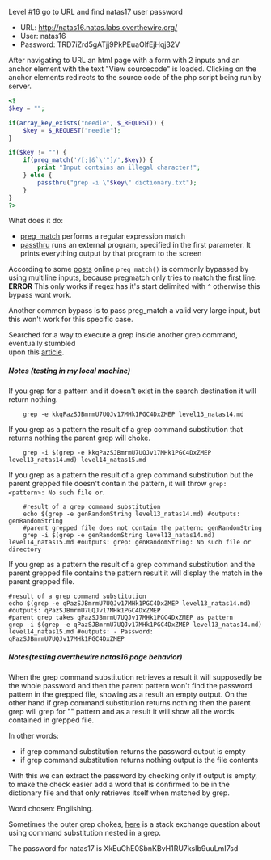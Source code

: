 Level #16 go to URL and find natas17 user password

- URL: http://natas16.natas.labs.overthewire.org/
- User: natas16
- Password: TRD7iZrd5gATjj9PkPEuaOlfEjHqj32V

After navigating to URL an html page with a form with 2 inputs and an anchor element with the text "View sourcecode" is loaded.
Clicking on the anchor elements redirects to the source code of the php script being run by server.
  

```PHP
<?
$key = "";

if(array_key_exists("needle", $_REQUEST)) {
    $key = $_REQUEST["needle"];
}

if($key != "") {
    if(preg_match('/[;|&`\'"]/',$key)) {
        print "Input contains an illegal character!";
    } else {
        passthru("grep -i \"$key\" dictionary.txt");
    }
}
?>
```

What does it do:
- [preg_match](https://www.php.net/manual/en/function.preg-match.php) performs a regular expression match
- [passthru](https://www.php.net/manual/en/function.passthru.php) runs an external program, specified in the first parameter. It prints everything output by that program to the screen

According to some [posts](https://book.hacktricks.xyz/network-services-pentesting/pentesting-web/php-tricks-esp) online `preg_match()` is commonly bypassed by using multiline inputs, because pregmatch only tries to match 
the first line. **ERROR** This only works if regex has it's start delimited with `^` otherwise this bypass wont work.  

Another common bypass is to pass preg_match a valid very large input, but this won't work for this specific case.

Searched for a way to execute a grep inside another grep command, eventually stumbled  
upon this [article](https://tecadmin.net/difference-between-parameter-expansion-and-command-substitution-in-bash/#:~:text=The%20%24()%20syntax%20in%20Bash,assign%20it%20to%20a%20variable.).  

##### Notes (testing in my local machine)

If you grep for a pattern and it doesn't exist in the search destination it will return nothing.
```Shell
    grep -e kkqPazSJBmrmU7UQJv17MHk1PGC4DxZMEP level13_natas14.md
```
If you grep as a pattern the result of a grep command substitution that returns nothing the parent grep
will choke.
```Shell
    grep -i $(grep -e kkqPazSJBmrmU7UQJv17MHk1PGC4DxZMEP level13_natas14.md) level14_natas15.md
```
If you grep as a pattern the result of a grep command substitution but the parent grepped file doesn't contain
the pattern, it will throw `grep: <pattern>: No such file or`.
```Shell
    #result of a grep command substitution
    echo $(grep -e genRandomString level13_natas14.md) #outputs: genRandomString
    #parent grepped file does not contain the pattern: genRandomString
    grep -i $(grep -e genRandomString level13_natas14.md) level14_natas15.md #outputs: grep: genRandomString: No such file or directory
```
If you grep as a pattern the result of a grep command substitution and the parent grepped file contains the
pattern result it will display the match in the parent grepped file.
```Shell
#result of a grep command substitution
echo $(grep -e qPazSJBmrmU7UQJv17MHk1PGC4DxZMEP level13_natas14.md) #outputs: qPazSJBmrmU7UQJv17MHk1PGC4DxZMEP
#parent grep takes qPazSJBmrmU7UQJv17MHk1PGC4DxZMEP as pattern
grep -i $(grep -e qPazSJBmrmU7UQJv17MHk1PGC4DxZMEP level13_natas14.md) level14_natas15.md #outputs: - Password: qPazSJBmrmU7UQJv17MHk1PGC4DxZMEP
```
##### Notes(testing overthewire natas16 page behavior)

When the grep command substitution retrieves a result it will supposedly be the whole password and then the parent pattern won't find the password pattern in the grepped file, showing as a result an empty output. On the other hand if grep command substitution returns nothing then the parent grep will grep for "" pattern and as a result it will show all the words contained in grepped file.

In other words:
- if grep command substitution returns the password output is empty
- if grep command substitution returns nothing output is the file contents

With this we can extract the password by checking only if output is empty, to make the check easier add
a word that is confirmed to be in the dictionary file and that only retrieves itself when matched by grep.

Word chosen: Englishing.

Sometimes the outer grep chokes, [here](https://unix.stackexchange.com/questions/700725/how-to-grep-the-results-plural-of-another-command) is a stack exchange question about using command substitution nested in a grep.


  
The password for natas17 is 
XkEuChE0SbnKBvH1RU7ksIb9uuLmI7sd